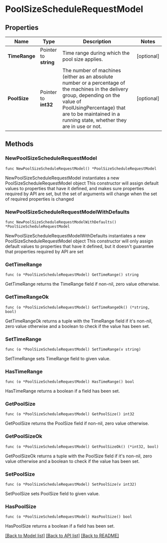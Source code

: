 # PoolSizeScheduleRequestModel

## Properties

Name | Type | Description | Notes
------------ | ------------- | ------------- | -------------
**TimeRange** | Pointer to **string** | Time range during which the pool size applies. | [optional] 
**PoolSize** | Pointer to **int32** | The number of machines (either as an absolute number or a percentage of the machines in the delivery group, depending on the value of PoolUsingPercentage) that are to be maintained in a running state, whether they are in use or not. | [optional] 

## Methods

### NewPoolSizeScheduleRequestModel

`func NewPoolSizeScheduleRequestModel() *PoolSizeScheduleRequestModel`

NewPoolSizeScheduleRequestModel instantiates a new PoolSizeScheduleRequestModel object
This constructor will assign default values to properties that have it defined,
and makes sure properties required by API are set, but the set of arguments
will change when the set of required properties is changed

### NewPoolSizeScheduleRequestModelWithDefaults

`func NewPoolSizeScheduleRequestModelWithDefaults() *PoolSizeScheduleRequestModel`

NewPoolSizeScheduleRequestModelWithDefaults instantiates a new PoolSizeScheduleRequestModel object
This constructor will only assign default values to properties that have it defined,
but it doesn't guarantee that properties required by API are set

### GetTimeRange

`func (o *PoolSizeScheduleRequestModel) GetTimeRange() string`

GetTimeRange returns the TimeRange field if non-nil, zero value otherwise.

### GetTimeRangeOk

`func (o *PoolSizeScheduleRequestModel) GetTimeRangeOk() (*string, bool)`

GetTimeRangeOk returns a tuple with the TimeRange field if it's non-nil, zero value otherwise
and a boolean to check if the value has been set.

### SetTimeRange

`func (o *PoolSizeScheduleRequestModel) SetTimeRange(v string)`

SetTimeRange sets TimeRange field to given value.

### HasTimeRange

`func (o *PoolSizeScheduleRequestModel) HasTimeRange() bool`

HasTimeRange returns a boolean if a field has been set.

### GetPoolSize

`func (o *PoolSizeScheduleRequestModel) GetPoolSize() int32`

GetPoolSize returns the PoolSize field if non-nil, zero value otherwise.

### GetPoolSizeOk

`func (o *PoolSizeScheduleRequestModel) GetPoolSizeOk() (*int32, bool)`

GetPoolSizeOk returns a tuple with the PoolSize field if it's non-nil, zero value otherwise
and a boolean to check if the value has been set.

### SetPoolSize

`func (o *PoolSizeScheduleRequestModel) SetPoolSize(v int32)`

SetPoolSize sets PoolSize field to given value.

### HasPoolSize

`func (o *PoolSizeScheduleRequestModel) HasPoolSize() bool`

HasPoolSize returns a boolean if a field has been set.


[[Back to Model list]](../README.md#documentation-for-models) [[Back to API list]](../README.md#documentation-for-api-endpoints) [[Back to README]](../README.md)


